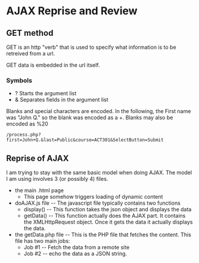 # AJAX Reprise and Review

## GET method

GET is an http "verb" that is used to specify what information is to be retreived from a url.

GET data is embedded in the url itself.

### Symbols
* ? Starts the argument list
* & Separates fields in the argument list
  
Blanks and special characters are encoded.  In the following, the First name was "John Q." so the blank was encoded as a +.  Blanks may also be encoded as %20

    /process.php?first=John+Q.&last=Public&course=ACT301&SelectButton=Submit

## Reprise of AJAX

I am trying to stay with the same basic model when doing AJAX.  The model I am using involves 3 (or possibly 4) files.

* the main .html page
  * This page somehow triggers loading of dynamic content
* doAJAX.js file -- The javascript file typically contains two functions
  * display() -- This function takes the json object and displays the data
  * getData() -- This function actually does the AJAX part.  It contains the XMLHttpRequest object.  Once it gets the data it actually displays the data.
* the getData.php file -- This is the PHP file that fetches the content.  This file has two main jobs:
  * Job #1 -- Fetch the data from a remote site
  * Job #2 -- echo the data as a JSON string.